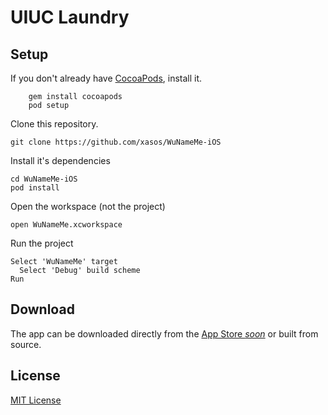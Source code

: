 UIUC Laundry
========

## Setup
If you don't already have [CocoaPods](http://cocoapods.org/), install it.

        gem install cocoapods
        pod setup

Clone this repository.

    git clone https://github.com/xasos/WuNameMe-iOS

Install it's dependencies

    cd WuNameMe-iOS
    pod install

Open the workspace (not the project)

    open WuNameMe.xcworkspace
Run the project

    Select 'WuNameMe' target
      Select 'Debug' build scheme
    Run

## Download 
The app can be downloaded directly from the [App Store <i>soon</i>](http://appstore.com) or built from source.

## License
[MIT License](LICENSE)
